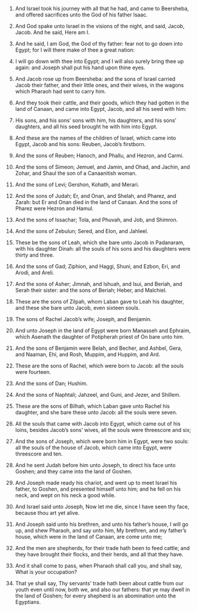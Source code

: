 1. And Israel took his journey with all that he had, and came to
Beersheba, and offered sacrifices unto the God of his father Isaac.

2. And God spake unto Israel in the visions of the night, and said,
Jacob, Jacob. And he said, Here am I.

3. And he said, I am God, the God of thy father: fear not to go down
into Egypt; for I will there make of thee a great nation:

4. I will
go down with thee into Egypt; and I will also surely bring thee up
again: and Joseph shall put his hand upon thine eyes.

5. And Jacob rose up from Beersheba: and the sons of Israel carried
Jacob their father, and their little ones, and their wives, in the
wagons which Pharaoh had sent to carry him.

6. And they took their cattle, and their goods, which they had
gotten in the land of Canaan, and came into Egypt, Jacob, and all his
seed with him:

7. His sons, and his sons’ sons with him, his
daughters, and his sons’ daughters, and all his seed brought he with
him into Egypt.

8. And these are the names of the children of Israel, which came
into Egypt, Jacob and his sons: Reuben, Jacob’s firstborn.

9. And the sons of Reuben; Hanoch, and Phallu, and Hezron, and
Carmi.

10. And the sons of Simeon; Jemuel, and Jamin, and Ohad, and Jachin,
and Zohar, and Shaul the son of a Canaanitish woman.

11. And the sons of Levi; Gershon, Kohath, and Merari.

12. And the sons of Judah; Er, and Onan, and Shelah, and Pharez, and
Zarah: but Er and Onan died in the land of Canaan. And the sons of
Pharez were Hezron and Hamul.

13. And the sons of Issachar; Tola, and Phuvah, and Job, and
Shimron.

14. And the sons of Zebulun; Sered, and Elon, and Jahleel.

15. These be the sons of Leah, which she bare unto Jacob in
Padanaram, with his daughter Dinah: all the souls of his sons and his
daughters were thirty and three.

16. And the sons of Gad; Ziphion, and Haggi, Shuni, and Ezbon, Eri,
and Arodi, and Areli.

17. And the sons of Asher; Jimnah, and Ishuah, and Isui, and Beriah,
and Serah their sister: and the sons of Beriah; Heber, and Malchiel.

18. These are the sons of Zilpah, whom Laban gave to Leah his
daughter, and these she bare unto Jacob, even sixteen souls.

19. The sons of Rachel Jacob’s wife; Joseph, and Benjamin.

20. And unto Joseph in the land of Egypt were born Manasseh and
Ephraim, which Asenath the daughter of Potipherah priest of On bare
unto him.

21. And the sons of Benjamin were Belah, and Becher, and Ashbel,
Gera, and Naaman, Ehi, and Rosh, Muppim, and Huppim, and Ard.

22. These are the sons of Rachel, which were born to Jacob: all the
souls were fourteen.

23. And the sons of Dan; Hushim.

24. And the sons of Naphtali; Jahzeel, and Guni, and Jezer, and
Shillem.

25. These are the sons of Bilhah, which Laban gave unto Rachel his
daughter, and she bare these unto Jacob: all the souls were seven.

26. All the souls that came with Jacob into Egypt, which came out of
his loins, besides Jacob’s sons’ wives, all the souls were threescore
and six;

27. And the sons of Joseph, which were born him in Egypt,
were two souls: all the souls of the house of Jacob, which came into
Egypt, were threescore and ten.

28. And he sent Judah before him unto Joseph, to direct his face
unto Goshen; and they came into the land of Goshen.

29. And Joseph made ready his chariot, and went up to meet Israel
his father, to Goshen, and presented himself unto him; and he fell on
his neck, and wept on his neck a good while.

30. And Israel said unto Joseph, Now let me die, since I have seen
thy face, because thou art yet alive.

31. And Joseph said unto his brethren, and unto his father’s house,
I will go up, and shew Pharaoh, and say unto him, My brethren, and my
father’s house, which were in the land of Canaan, are come unto me;

32. And the men are shepherds, for their trade hath been to feed
cattle; and they have brought their flocks, and their herds, and all
that they have.

33. And it shall come to pass, when Pharaoh shall call you, and
shall say, What is your occupation?

34. That ye shall say, Thy
servants’ trade hath been about cattle from our youth even until now,
both we, and also our fathers: that ye may dwell in the land of
Goshen; for every shepherd is an abomination unto the Egyptians.